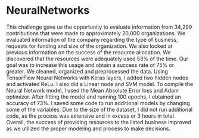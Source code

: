 # NeuralNetworks

This challenge gave us the opportunity to evaluate information from 34,299 contributions that were made to approximately 20,000 organizations. We evaluated information of the company regarding the type of business, requests for funding and size of the organization. We also looked at previous information on the success of the resource allocation. We discovered that the resources were adequately used 53% of the time. Our goal was to increase this usage and obtain a success rate of 75% or greater. 
We cleaned, organized and preprocessed the data. Using TensorFlow Neural Networks with Keras layers, I added two hidden nodes and activated ReLu. I also did a Linear node and SVM model. To compile the Neural Network model, I used the Mean Absolute Error loss and Adam optimizer. After fitting the model and running 100 epochs, I obtained an accuracy of 73%. I saved some code to run additional models by changing some of the variables. Due to the size of the dataset, I did not run additional code, as the process was extensive and in excess or 3 hours in total. 
Overall, the success of providing resources to the listed business improved as we utilized the proper modeling and process to make decisions.
